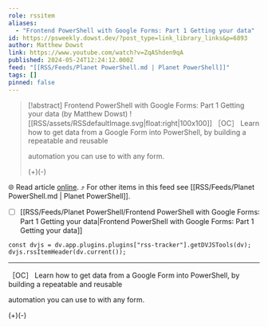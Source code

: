 ```yaml
---
role: rssitem
aliases:
  - "Frontend PowerShell with Google Forms: Part 1 Getting your data"
id: https://psweekly.dowst.dev/?post_type=link_library_links&p=6893
author: Matthew Dowst
link: https://www.youtube.com/watch?v=ZqAShden9qA
published: 2024-05-24T12:24:12.000Z
feed: "[[RSS/Feeds/Planet PowerShell.md | Planet PowerShell]]"
tags: []
pinned: false
---
```


> [!abstract] Frontend PowerShell with Google Forms: Part 1 Getting your data (by Matthew Dowst)
> ![[RSS/assets/RSSdefaultImage.svg|float:right|100x100]] ［OC］ Learn how to get data from a Google Form into PowerShell, by building a repeatable and reusable
> 
> automation you can use to with any form.
> 
> (+)(-)

🌐 Read article [online](https://www.youtube.com/watch?v=ZqAShden9qA). ⤴ For other items in this feed see [[RSS/Feeds/Planet PowerShell.md | Planet PowerShell]].

- [ ] [[RSS/Feeds/Planet PowerShell/Frontend PowerShell with Google Forms꞉ Part 1 Getting your data|Frontend PowerShell with Google Forms꞉ Part 1 Getting your data]]

~~~dataviewjs
const dvjs = dv.app.plugins.plugins["rss-tracker"].getDVJSTools(dv);
dvjs.rssItemHeader(dv.current());
~~~

- - -

［OC］ Learn how to get data from a Google Form into PowerShell, by building a repeatable and reusable

automation you can use to with any form.

(+)(-)
